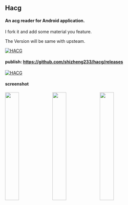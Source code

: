 ## Hacg
#### An acg reader for Android application.
I fork it and add some material you feature. 

The Version will be same with upsteam.

[![HACG](https://raw.githubusercontent.com/yueeng/hacg/master/app/src/main/res/mipmap-xxxhdpi/ic_launcher.png)](https://github.com/yueeng/hacg/releases/latest)

#### publish: https://github.com/shizheng233/hacg/releases

[![HACG](https://user-images.githubusercontent.com/4374375/33003955-f2ed932c-cdf8-11e7-961c-8a7a536e0fd5.png)](https://github.com/yueeng/hacg/releases/latest/download/app-release.apk)

#### screenshot

<img src="../hacg/sc/list.jpg" width="30%"/>
<img src="../hacg/sc/content.jpg" width="30%"/>
<img src="../hacg/sc/comment.jpg" width="30%"/>